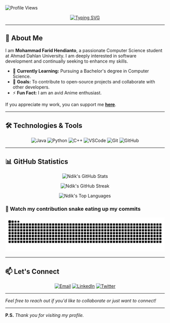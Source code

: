 <!-- Profile Views Badge -->
![Profile Views](https://komarev.com/ghpvc/?username=IRedDragonICY&color=green)

<!-- Animated Typing SVG -->
<p align="center">
  <a href="https://git.io/typing-svg">
    <img src="https://readme-typing-svg.herokuapp.com?font=Fira+Code&size=24&duration=4000&pause=1000&color=F7B25B&center=true&vCenter=true&width=500&lines=Hello%2C+I'm+Mohammad+Farid+Hendianto;Computer+Science+Student;From+Ahmad+Dahlan+University" alt="Typing SVG" />
  </a>
</p>

---

## 👋 About Me

I am **Mohammad Farid Hendianto**, a passionate Computer Science student at Ahmad Dahlan University. I am deeply interested in software development and continually seeking to enhance my skills.

- 🌱 **Currently Learning:** Pursuing a Bachelor's degree in Computer Science.
- 🎯 **Goals:** To contribute to open-source projects and collaborate with other developers.
- ⚡ **Fun Fact:** I am an avid Anime enthusiast.

If you appreciate my work, you can support me [**here**](https://saweria.co/Ndikk).

---

## 🛠️ Technologies & Tools

<p align="center">
  <!-- Programming Languages -->
  <img src="https://img.shields.io/badge/Java-ED8B00?style=for-the-badge&logo=java&logoColor=white" alt="Java" />
  <img src="https://img.shields.io/badge/Python-3776AB?style=for-the-badge&logo=python&logoColor=white" alt="Python" />
  <img src="https://img.shields.io/badge/C%2B%2B-00599C?style=for-the-badge&logo=c%2B%2B&logoColor=white" alt="C++" />
  <!-- Tools -->
  <img src="https://img.shields.io/badge/Visual%20Studio%20Code-0078D7?style=for-the-badge&logo=visual%20studio%20code&logoColor=white" alt="VSCode" />
  <img src="https://img.shields.io/badge/Git-F05032?style=for-the-badge&logo=git&logoColor=white" alt="Git" />
  <img src="https://img.shields.io/badge/GitHub-000000?style=for-the-badge&logo=github&logoColor=white" alt="GitHub" />
</p>

---

## 📊 GitHub Statistics

<p align="center">
  <img src="https://github-readme-stats.vercel.app/api?username=IRedDragonICY&show_icons=true&count_private=true&theme=react&hide_border=true&bg_color=0D1117" alt="Ndik's GitHub Stats" />
</p>

<p align="center">
  <img src="https://github-readme-streak-stats.herokuapp.com/?user=IRedDragonICY&theme=react&hide_border=true&background=0D1117" alt="Ndik's GitHub Streak" />
</p>

<p align="center">
  <img src="https://github-readme-stats.vercel.app/api/top-langs/?username=IRedDragonICY&langs_count=8&layout=compact&theme=react&hide_border=true&bg_color=0D1117" alt="Ndik's Top Languages" />
</p>

<!-- GitHub Snake Animation -->
### 🐍 Watch my contribution snake eating up my commits

<picture>
  <source media="(prefers-color-scheme: dark)" srcset="https://raw.githubusercontent.com/IRedDragonICY/IRedDragonICY/output/github-contribution-grid-snake-dark.svg" />
  <source media="(prefers-color-scheme: light)" srcset="https://raw.githubusercontent.com/IRedDragonICY/IRedDragonICY/output/github-contribution-grid-snake.svg" />
  <img alt="github-snake" src="https://raw.githubusercontent.com/IRedDragonICY/IRedDragonICY/output/github-contribution-grid-snake.svg" />
</picture>

---

## 📫 Let's Connect

<p align="center">
  <a href="mailto:2200018401@webmail.uad.ac.id"><img src="https://img.shields.io/badge/Email-D14836?style=for-the-badge&logo=gmail&logoColor=white" alt="Email" /></a>
  <a href="https://www.linkedin.com/in/ireddragonicy"><img src="https://img.shields.io/badge/LinkedIn-0A66C2?style=for-the-badge&logo=linkedin&logoColor=white" alt="LinkedIn" /></a>
  <a href="https://twitter.com/ireddragonicy"><img src="https://img.shields.io/badge/Twitter-1DA1F2?style=for-the-badge&logo=twitter&logoColor=white" alt="Twitter" /></a>
</p>

---

*Feel free to reach out if you'd like to collaborate or just want to connect!*

---

**P.S.** *Thank you for visiting my profile.*

